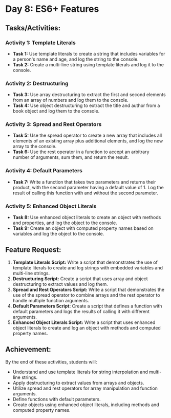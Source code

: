 # Day 8: ES6+ Features

## Tasks/Activities:

### Activity 1: Template Literals
- **Task 1:** Use template literals to create a string that includes variables for a person's name and age, and log the string to the console.
- **Task 2:** Create a multi-line string using template literals and log it to the console.

### Activity 2: Destructuring
- **Task 3:** Use array destructuring to extract the first and second elements from an array of numbers and log them to the console.
- **Task 4:** Use object destructuring to extract the title and author from a book object and log them to the console.

### Activity 3: Spread and Rest Operators
- **Task 5:** Use the spread operator to create a new array that includes all elements of an existing array plus additional elements, and log the new array to the console.
- **Task 6:** Use the rest operator in a function to accept an arbitrary number of arguments, sum them, and return the result.

### Activity 4: Default Parameters
- **Task 7:** Write a function that takes two parameters and returns their product, with the second parameter having a default value of 1. Log the result of calling this function with and without the second parameter.

### Activity 5: Enhanced Object Literals
- **Task 8:** Use enhanced object literals to create an object with methods and properties, and log the object to the console.
- **Task 9:** Create an object with computed property names based on variables and log the object to the console.

## Feature Request:
1. **Template Literals Script:** Write a script that demonstrates the use of template literals to create and log strings with embedded variables and multi-line strings.
2. **Destructuring Script:** Create a script that uses array and object destructuring to extract values and log them.
3. **Spread and Rest Operators Script:** Write a script that demonstrates the use of the spread operator to combine arrays and the rest operator to handle multiple function arguments.
4. **Default Parameters Script:** Create a script that defines a function with default parameters and logs the results of calling it with different arguments.
5. **Enhanced Object Literals Script:** Write a script that uses enhanced object literals to create and log an object with methods and computed property names.

## Achievement:
By the end of these activities, students will:
- Understand and use template literals for string interpolation and multi-line strings.
- Apply destructuring to extract values from arrays and objects.
- Utilize spread and rest operators for array manipulation and function arguments.
- Define functions with default parameters.
- Create objects using enhanced object literals, including methods and computed property names.